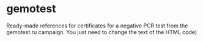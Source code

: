 # gemotest
Ready-made references for certificates for a negative PCR test from the gemotest.ru campaign. You just need to change the text of the HTML code)
